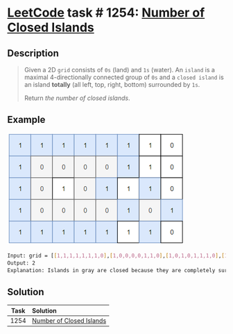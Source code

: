# [LeetCode][leetcode] task # 1254: [Number of Closed Islands][task]

Description
-----------

> Given a 2D `grid` consists of `0s` (land) and `1s` (water).
> An `island` is a maximal 4-directionally connected group of `0s`
> and a `closed island` is an island **totally** (all left, top, right, bottom) surrounded by `1s`.
> 
> Return _the number of closed islands_.

Example
-------

![grid.png](image/grid.png)

```sh
Input: grid = [[1,1,1,1,1,1,1,0],[1,0,0,0,0,1,1,0],[1,0,1,0,1,1,1,0],[1,0,0,0,0,1,0,1],[1,1,1,1,1,1,1,0]]
Output: 2
Explanation: Islands in gray are closed because they are completely surrounded by water (group of 1s).
```

Solution
--------

| Task | Solution                             |
|:----:|:-------------------------------------|
| 1254 | [Number of Closed Islands][solution] |


[leetcode]: <http://leetcode.com/>
[task]: <https://leetcode.com/problems/number-of-closed-islands/>
[solution]: <https://github.com/wellaxis/praxis-leetcode/blob/main/src/main/java/com/witalis/praxis/leetcode/task/h13/p1254/option/Practice.java>
